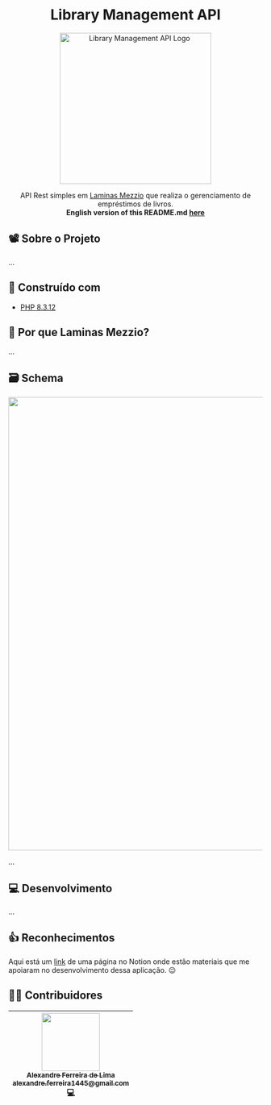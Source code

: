 <h1 align="center">
    Library Management API
</h1>

<p align="center">
    <a href="#" target="blank">
        <img
            src="./assets/logo/logo.svg"
            width="300"
            title="Library Management API Logo"
            alt="Library Management API Logo"
        />
    </a>
</p>

<p align="center">
    API Rest simples em <a href="https://docs.mezzio.dev/mezzio/">Laminas Mezzio</a> que realiza o gerenciamento de empréstimos de livros.
    <br>
    <b>English version of this README.md <a href="https://github.com/Arekushi/library-management-api/blob/master/README.md">here</a></b>
</p>

## 📽️ Sobre o Projeto
...

## 🔨 Construído com
- [PHP 8.3.12][php]

## 🤔 Por que Laminas Mezzio?
...

## 🗃️ Schema
<p align="center">
    <img
        src="..."
        width="900"
    />
</p>

...

## 💻 Desenvolvimento
...

## 👍 Reconhecimentos
Aqui está um [link][acknowledgments] de uma página no Notion onde estão materiais que me apoiaram no desenvolvimento dessa aplicação. 😉

## 👨‍💻 Contribuidores
| [<div><img width=115 src="https://avatars.githubusercontent.com/u/54884313?v=4"><br><sub>Alexandre Ferreira de Lima</sub><br><sub>alexandre.ferreira1445@gmail.com</sub></div>][arekushi] <div title="Code">💻</div> |
| :---: |

<!-- [Build With] -->
[php]: https://www.php.net/releases/8.3/en.php

<!-- [Some links] -->
[swagger]: https://swagger.io/
[postgres]: https://www.postgresql.org/

[acknowledgments]: https://arekushi.notion.site/Acknowledgements-1149471ad92280b68520df4db368e0df?pvs=4

<!-- [Constributors] -->
[arekushi]: https://github.com/Arekushi
